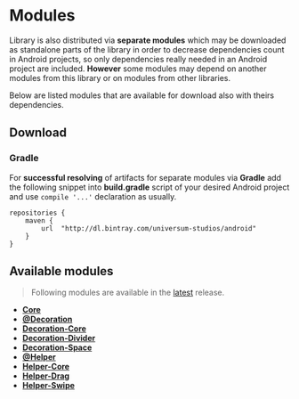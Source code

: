 Modules
===============

Library is also distributed via **separate modules** which may be downloaded as standalone parts of
the library in order to decrease dependencies count in Android projects, so only dependencies really
needed in an Android project are included. **However** some modules may depend on another modules
from this library or on modules from other libraries.

Below are listed modules that are available for download also with theirs dependencies.

## Download ##

### Gradle ###

For **successful resolving** of artifacts for separate modules via **Gradle** add the following snippet
into **build.gradle** script of your desired Android project and use `compile '...'` declaration
as usually.

    repositories {
        maven {
            url  "http://dl.bintray.com/universum-studios/android"
        }
    }

## Available modules ##
> Following modules are available in the [latest](https://github.com/universum-studios/android_recycler/releases "Latest Releases page") release.

- **[Core](https://github.com/universum-studios/android_recycler/tree/master/library-core)**
- **[@Decoration](https://github.com/universum-studios/android_recycler/tree/master/library-decoration)**
- **[Decoration-Core](https://github.com/universum-studios/android_recycler/tree/master/library-decoration-core)**
- **[Decoration-Divider](https://github.com/universum-studios/android_recycler/tree/master/library-decoration-divider)**
- **[Decoration-Space](https://github.com/universum-studios/android_recycler/tree/master/library-decoration-space)**
- **[@Helper](https://github.com/universum-studios/android_recycler/tree/master/library-helper)**
- **[Helper-Core](https://github.com/universum-studios/android_recycler/tree/master/library-helper-core)**
- **[Helper-Drag](https://github.com/universum-studios/android_recycler/tree/master/library-helper-drag)**
- **[Helper-Swipe](https://github.com/universum-studios/android_recycler/tree/master/library-helper-swipe)**
